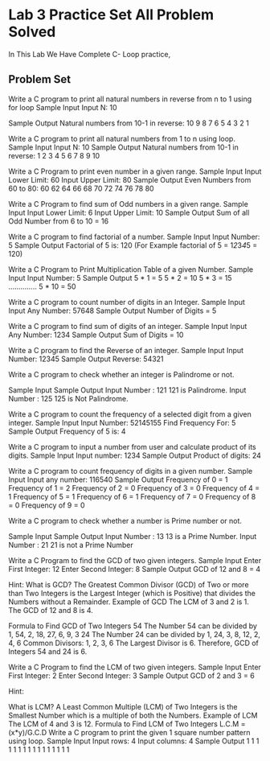 <h1> 
Lab 3 Practice Set All Problem Solved 
</h1>
<p> In This Lab We Have Complete C- Loop practice, </p>


<h2> Problem Set </h2>

Write a C program to print all natural numbers in reverse from n to 1 using for loop
Sample Input
Input N: 10

Sample Output
Natural numbers from 10-1 in reverse: 10 9 8 7 6 5 4 3 2 1 


Write a C program to print all natural numbers from 1 to n using loop.
Sample Input
Input N: 10
Sample Output
Natural 
numbers from 10-1 in reverse: 1 2 3 4 5 6 7 8 9 10


Write a C Program to print even number in a given range.
Sample Input
Input Lower Limit: 60
Input Upper Limit: 80
Sample Output
Even Numbers from 60 to 80: 60 62 64 66 68 70 72 74 76 78 80


Write a C Program to find sum of Odd numbers in a given range.
Sample Input
Input Lower Limit: 6
Input Upper Limit: 10
Sample Output
Sum of all Odd Number from 6 to 10 = 16


Write a C program to find factorial of a number.
Sample Input
Input Number: 5
Sample Output
Factorial of 5 is: 120
                                (For Example factorial of 5 = 1*2*3*4*5 = 120)

Write a C Program to Print Multiplication Table of a given Number.
Sample Input
Input Number: 5
Sample Output
5 * 1 = 5
5 * 2 = 10
5 * 3 = 15
..............
5 * 10 = 50


Write a C program to count number of digits in an Integer.
Sample Input
Input Any Number: 57648 
Sample Output
Number of Digits = 5


Write a C program to find sum of digits of an integer.
Sample Input
Input Any Number: 1234 
Sample Output
Sum of Digits = 10


Write a C program to find the Reverse of an integer.
Sample Input
Input Number: 12345 
Sample Output
Reverse: 54321


Write a C program to check whether an integer is Palindrome or not.

Sample Input
Sample Output
Input Number : 121
121 is Palindrome.
Input Number : 125
125 is Not Palindrome.


Write a C program to count the frequency of a selected digit from a given integer.
Sample Input 
Input Number: 52145155
Find Frequency For: 5
Sample Output
Frequency of 5 is: 4


Write a C program to input a number from user and calculate product of its digits.
Sample Input
Input number: 1234
Sample Output
Product of digits: 24


Write a C program to count frequency of digits in a given number.
Sample Input
Input any number: 116540
Sample Output
Frequency of 0 = 1
Frequency of 1 = 2
Frequency of 2 = 0
Frequency of 3 = 0
Frequency of 4 = 1
Frequency of 5 = 1
Frequency of 6 = 1
Frequency of 7 = 0
Frequency of 8 = 0
Frequency of 9 = 0


Write a C program to check whether a number is Prime number or not.
 
Sample Input
Sample Output
Input Number : 13
13 is a Prime Number.
Input Number : 21
21 is not a Prime Number





Write a C Program to find the GCD of two given integers.
Sample Input
Enter First Integer: 12
Enter Second Integer: 8
Sample Output
GCD of 12 and 8 = 4

Hint:
What is GCD?
The Greatest Common Divisor (GCD) of Two or more than Two Integers is the Largest Integer (which is Positive) that divides the Numbers without a Remainder.
Example of GCD
The LCM of 3 and 2 is 1.
The GCD of 12 and 8 is 4.

Formula to Find GCD of Two Integers
54
The Number 54 can be divided by 1, 54, 2, 18, 27, 6, 9, 3
24
The Number 24 can be divided by 1, 24, 3, 8, 12, 2, 4, 6
Common Divisors: 1, 2, 3, 6
The Largest Divisor is 6. Therefore, GCD of Integers 54 and 24 is 6.



Write a C Program to find the LCM of two given integers.
Sample Input
Enter First Integer: 2
Enter Second Integer: 3
Sample Output
GCD of 2 and 3 = 6

Hint:

What is LCM?
A Least Common Multiple (LCM) of Two Integers is the Smallest Number which is a multiple of both the Numbers.
Example of LCM
The LCM of 4 and 3 is 12.
Formula to Find LCM of Two Integers
L.C.M = (x*y)/G.C.D
Write a C program to print the given 1 square number pattern using loop.
Sample Input
Input rows: 4
Input columns: 4
Sample Output
1 1 1 1
1 1 1 1 
1 1 1 1 
1 1 1 1 


